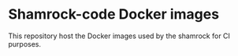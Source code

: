 # Shamrock-code Docker images

This repository host the Docker images used by the shamrock for CI purposes.

